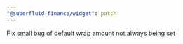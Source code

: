 ```yaml
---
"@superfluid-finance/widget": patch
---
```


Fix small bug of default wrap amount not always being set
